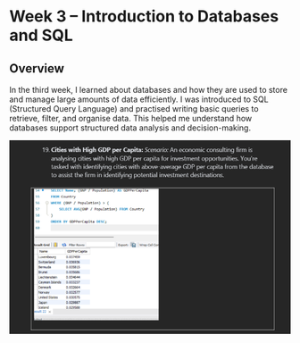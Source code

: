 # Week 3 – Introduction to Databases and SQL

## Overview
In the third week, I learned about databases and how they are used to store and manage large amounts of data efficiently. I was introduced to SQL (Structured Query Language) and practised writing basic queries to retrieve, filter, and organise data. This helped me understand how databases support structured data analysis and decision-making.

![Week 3 Screenshot](images/Week3.png)

